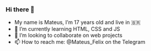 ### Hi there 👋

<!--
**MateusFelix2004/MateusFelix2004** is a ✨ _special_ ✨ repository because its `README.md` (this file) appears on your GitHub profile. -->

- My name is Mateus, I’m 17 years old and live in 🇧🇷
- 🌱 I’m currently learning HTML, CSS and JS
- 👯 I’m looking to collaborate on web projects
- 📫 How to reach me: @Mateus_Felix on the Telegram
